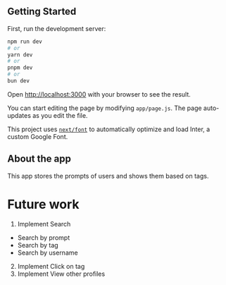 ## Getting Started

First, run the development server:

```bash
npm run dev
# or
yarn dev
# or
pnpm dev
# or
bun dev
```

Open [http://localhost:3000](http://localhost:3000) with your browser to see the result.

You can start editing the page by modifying `app/page.js`. The page auto-updates as you edit the file.

This project uses [`next/font`](https://nextjs.org/docs/basic-features/font-optimization) to automatically optimize and load Inter, a custom Google Font.

## About the app  
This app stores the prompts of users and shows them based on tags.  

# Future work  
1. Implement Search
 - Search by prompt
 - Search by tag
 - Search by username
2. Implement Click on tag
3. Implement View other profiles